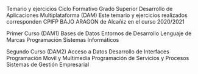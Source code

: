 Temario y ejercicios Ciclo Formativo Grado Superior Desarrollo de Aplicaciones Multiplataforma (DAM)
Este temario y ejercicios realizados corresponden CPIFP BAJO ARAGON de Alcañiz en el curso 2020/2021

Primer Curso (DAM1)
Bases de Datos
Entornos de Desarrollo
Lenguaje de Marcas
Programación
Sistemas Informáticos

Segundo Curso (DAM2)
Acceso a Datos
Desarrollo de Interfaces
Programación Movil y Multimedia
Programación de Servicios y Procesos
Sistemas de Gestión Empresarial
